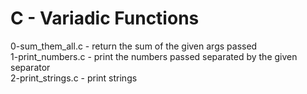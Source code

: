 # C - Variadic Functions

0-sum_them_all.c - return the sum of the given args passed  
1-print_numbers.c - print the numbers passed separated by the given separator  
2-print_strings.c - print strings
